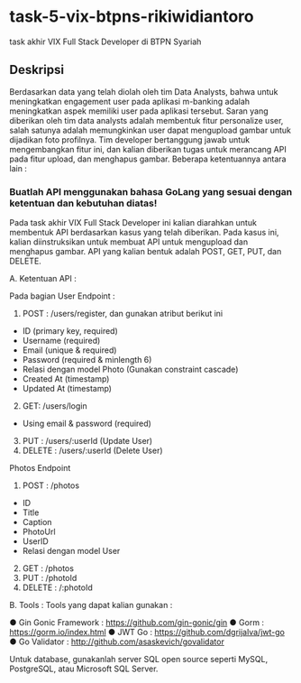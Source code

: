 # task-5-vix-btpns-rikiwidiantoro
task akhir VIX Full Stack Developer di BTPN Syariah

## Deskripsi

Berdasarkan data yang telah diolah oleh tim Data Analysts, bahwa untuk meningkatkan engagement user pada aplikasi m-banking adalah meningkatkan aspek memiliki user pada aplikasi tersebut. Saran yang diberikan oleh tim data analysts adalah membentuk fitur personalize user, salah satunya adalah memungkinkan user dapat mengupload gambar untuk dijadikan foto profilnya. Tim developer bertanggung jawab untuk mengembangkan fitur ini, dan kalian diberikan tugas untuk merancang API pada fitur upload, dan menghapus gambar. Beberapa ketentuannya antara lain :


### Buatlah API menggunakan bahasa GoLang yang sesuai dengan ketentuan dan kebutuhan diatas!

Pada task akhir VIX Full Stack Developer ini kalian diarahkan untuk membentuk API berdasarkan kasus yang telah diberikan. Pada kasus ini, kalian diinstruksikan untuk membuat API untuk mengupload dan menghapus gambar. API yang kalian bentuk adalah POST, GET, PUT, dan DELETE.

A. Ketentuan API :

Pada bagian User Endpoint :

1. POST : /users/register, dan gunakan atribut berikut ini
- ID (primary key, required)
- Username (required)
- Email (unique & required)
- Password (required & minlength 6)
- Relasi dengan model Photo (Gunakan constraint cascade)
- Created At (timestamp)
- Updated At (timestamp)

2. GET: /users/login
- Using email & password (required)

3. PUT : /users/:userId (Update User)
4. DELETE : /users/:userId (Delete User)

Photos Endpoint
1. POST : /photos
- ID
- Title
- Caption
- PhotoUrl
- UserID
- Relasi dengan model User

2. GET : /photos
3. PUT : /photoId
4. DELETE : /:photoId


B. Tools :
Tools yang dapat kalian gunakan :

● Gin Gonic Framework : https://github.com/gin-gonic/gin
● Gorm : https://gorm.io/index.html
● JWT Go : https://github.com/dgrijalva/jwt-go
● Go Validator : http://github.com/asaskevich/govalidator

Untuk database, gunakanlah server SQL open source seperti MySQL, PostgreSQL, atau Microsoft SQL Server.
